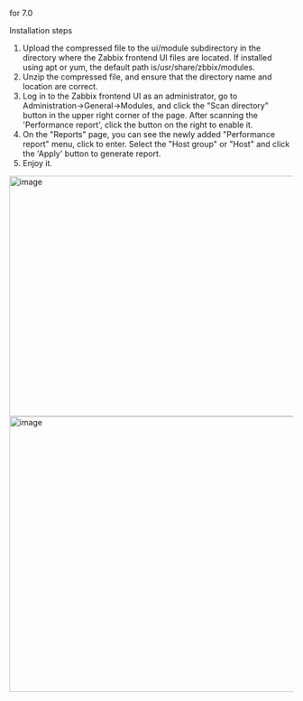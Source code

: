 for 7.0

Installation steps

1. Upload the compressed file to the ui/module subdirectory in the directory where the Zabbix frontend UI files are located. If installed using apt or yum, the default path is/usr/share/zbbix/modules.
2. Unzip the compressed file, and ensure that the directory name and location are correct.
3. Log in to the Zabbix frontend UI as an administrator, go to Administration->General->Modules, and click the "Scan directory" button in the upper right corner of the page. After scanning the 'Performance report', click the button on the right to enable it.
4. On the "Reports" page, you can see the newly added "Performance report" menu, click to enter. Select the "Host group" or "Host" and click the 'Apply' button to generate report.
5. Enjoy it.
<img width="1902" height="426" alt="image" src="https://github.com/user-attachments/assets/64f7f742-f3a3-4f13-851e-89580a54d5e4" />
<img width="1907" height="488" alt="image" src="https://github.com/user-attachments/assets/ab789b5b-25cb-418a-a0d0-339b6a45753e" />
